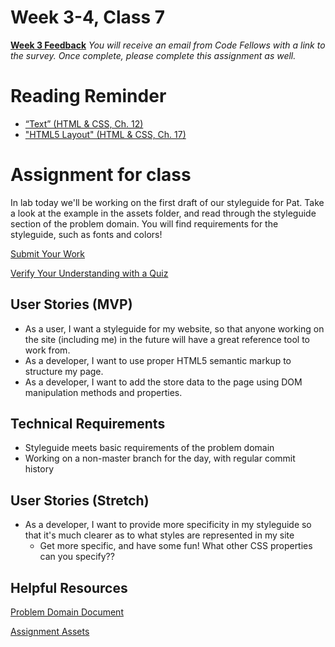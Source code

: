 # Week 3-4, Class 7
[**Week 3 Feedback**](https://canvas.instructure.com/courses/1274842/modules/items/15743587)
*You will receive an email from Code Fellows with a link to the survey. Once complete, please complete this assignment as well.*

# Reading Reminder
* [“Text” (HTML & CSS, Ch. 12)](https://canvas.instructure.com/courses/1274842/modules/items/15743588)
* ["HTML5 Layout" (HTML & CSS, Ch. 17)](https://canvas.instructure.com/courses/1274842/modules/items/15743589)

# Assignment for class
In lab today we'll be working on the first draft of our styleguide for Pat. Take a look at the example in the assets folder, and read through the styleguide section of the problem domain. You will find requirements for the styleguide, such as fonts and colors!

[Submit Your Work](https://canvas.instructure.com/courses/1274842/modules/items/15743590)

[Verify Your Understanding with a Quiz](https://canvas.instructure.com/courses/1274842/modules/items/15743591)

## User Stories (MVP)
 - As a user, I want a styleguide for my website, so that anyone working on the site (including me) in the future will have a great reference tool to work from.
 - As a developer, I want to use proper HTML5 semantic markup to structure my page.
 - As a developer, I want to add the store data to the page using DOM manipulation methods and properties.

## Technical Requirements
 - Styleguide meets basic requirements of the problem domain
 - Working on a non-master branch for the day, with regular commit history

## User Stories (Stretch)
 - As a developer, I want to provide more specificity in my styleguide so that it's much clearer as to what styles are represented in my site
    - Get more specific, and have some fun! What other CSS properties can you specify??

## Helpful Resources
[Problem Domain Document](../assets/support.md)

[Assignment Assets](../assets)

